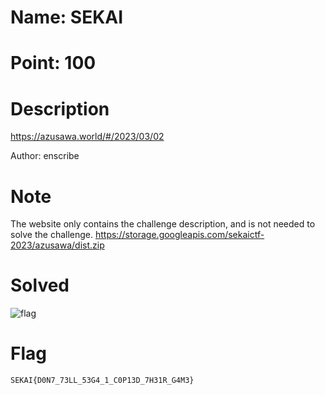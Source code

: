 # Name: SEKAI
# Point: 100

# Description #
https://azusawa.world/#/2023/03/02

Author: enscribe

# Note
The website only contains the challenge description, and is not needed to solve the challenge.
https://storage.googleapis.com/sekaictf-2023/azusawa/dist.zip

# Solved #


![flag](https://github.com/Kayiyan/CTF_Team_Write-up/assets/60804710/e945dfc5-2cb9-40e1-920b-9c1823145bdd)

# Flag #

`SEKAI{D0N7_73LL_53G4_1_C0P13D_7H31R_G4M3}`
